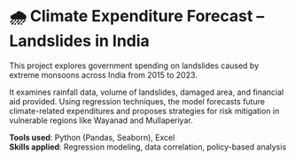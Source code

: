 # 🌧️ Climate Expenditure Forecast – Landslides in India

This project explores government spending on landslides caused by extreme monsoons across India from 2015 to 2023.

It examines rainfall data, volume of landslides, damaged area, and financial aid provided. Using regression techniques, the model forecasts future climate-related expenditures and proposes strategies for risk mitigation in vulnerable regions like Wayanad and Mullaperiyar.

**Tools used**: Python (Pandas, Seaborn), Excel  
**Skills applied**: Regression modeling, data correlation, policy-based analysis
